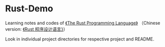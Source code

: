 # Rust-Demo

Learning notes and codes of [《The Rust Programming Language》](https://doc.rust-lang.org/book/) （Chinese version: [《Rust 程序设计语言》](https://kaisery.github.io/trpl-zh-cn/)）



Look in individual project directories for respective project and README.
